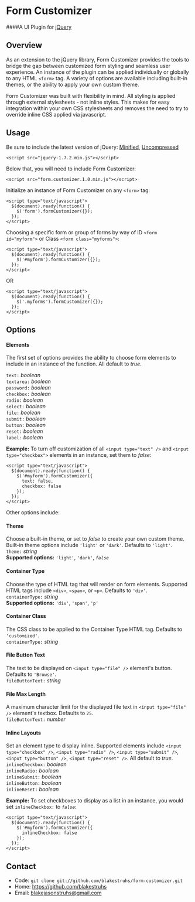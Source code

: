 Form Customizer
=========

####A UI Plugin for [jQuery][1]

Overview
--------

As an extension to the jQuery library, Form Customizer provides the tools to bridge the gap between customized form styling and seamless user experience. An instance of the plugin can be applied individually or globally to any HTML `<form>` tag. A variety of options are available including built-in themes, or the ability to apply your own custom theme.

Form Customizer was built with flexibility in mind. All styling is applied through external stylesheets - not inline styles. This makes for easy integration within your own CSS stylesheets and removes the need to try to override inline CSS applied via javascript.


Usage
-----

Be sure to include the latest version of jQuery: [Minified][2], [Uncompressed][3]

    <script src="jquery-1.7.2.min.js"></script>  

Below that, you will need to include Form Customizer:

    <script src="form.customizer.1.0.min.js"></script>  

Initialize an instance of Form Customizer on any `<form>` tag:

    <script type="text/javascript">  
      $(document).ready(function() {  
        $('form').formCustomizer({});  
      });  
    </script>  


Choosing a specific form or group of forms by way of ID `<form id="myform">` or Class `<form class="myforms">`:
  
    <script type="text/javascript">  
      $(document).ready(function() {  
        $('#myform').formCustomizer({});  
      });  
    </script>  

OR

    <script type="text/javascript">  
      $(document).ready(function() {  
        $('.myforms').formCustomizer({});  
      });  
    </script>  


Options
-------

#### Elements  
The first set of options provides the ability to choose form elements to include in an instance of the function. All default to _true_.

`text:` _boolean_  
`textarea:` _boolean_  
`password:` _boolean_  
`checkbox:` _boolean_  
`radio:` _boolean_  
`select:` _boolean_  
`file:` _boolean_  
`submit:` _boolean_  
`button:` _boolean_  
`reset:` _boolean_  
`label:` _boolean_  

__Example:__ To turn off customization of all `<input type="text" />` and `<input type="checkbox">` elements in an instance, set them to _false_:

    <script type="text/javascript">  
      $(document).ready(function() {  
        $('#myform').formCustomizer({  
          text: false,  
          checkbox: false  
        });  
      });  
    </script>  

Other options include:

#### Theme  
Choose a built-in theme, or set to _false_ to create your own custom theme. Built-in theme options include `'light'` or `'dark'`. Defaults to `'light'`.  
`theme:` _string_  
__Supported options:__ `'light'`, `'dark'`, _`false`_  

#### Container Type  
Choose the type of HTML tag that will render on form elements. Supported HTML tags include `<div>`, `<span>`, or `<p>`. Defaults to `'div'`.  
`containerType:` _string_  
__Supported options:__ `'div'`, `'span'`, `'p'`

#### Container Class  
The CSS class to be applied to the Container Type HTML tag. Defaults to `'customized'`.  
`containerType:` _string_  

#### File Button Text  
The text to be displayed on `<input type="file" />` element's button. Defaults to `'Browse'`.  
`fileButtonText:` _string_  

#### File Max Length  
A maximum character limit for the displayed file text in `<input type="file" />` element's textbox. Defaults to `25`.  
`fileButtonText:` _number_    

#### Inline Layouts    
Set an element type to display inline. Supported elements include `<input type="checkbox" />`, `<input type="radio" />`, `<input type="submit" />`, `<input type="button" />`, `<input type="reset" />`. All default to _true_.  
`inlineCheckbox:` _boolean_    
`inlineRadio:` _boolean_  
`inlineSubmit:` _boolean_  
`inlineButton:` _boolean_  
`inlineReset:` _boolean_  

__Example:__ To set checkboxes to display as a list in an instance, you would set `inlineCheckbox:` to _`false`_:  

    <script type="text/javascript">  
      $(document).ready(function() {  
        $('#myform').formCustomizer({  
          inlineCheckbox: false  
        });  
      });  
    </script>  


Contact
-------

* Code: `git clone git://github.com/blakestruhs/form-customizer.git`  
* Home: <https://github.com/blakestruhs>  
* Email: <blakejasonstruhs@gmail.com>  

[1]: http://jquery.com/
[2]: http://code.jquery.com/jquery-1.7.2.min.js
[3]: http://code.jquery.com/jquery-1.7.2.js